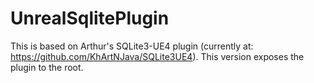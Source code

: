 # UnrealSqlitePlugin

This is based on Arthur's SQLite3-UE4 plugin (currently at: https://github.com/KhArtNJava/SQLite3UE4). This version exposes the plugin to the root.
